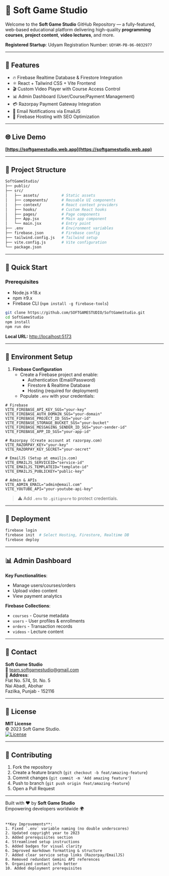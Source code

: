 # 🚀 Soft Game Studio

Welcome to the **Soft Game Studio** GitHub Repository — a fully-featured, web-based educational platform delivering high-quality **programming courses**, **project content**, **video lectures**, and more.

**Registered Startup**: Udyam Registration Number: `UDYAM-PB-06-0032977`

---

## 🧠 Features

- 🔥 Firebase Realtime Database & Firestore Integration
- ⚛️ React + Tailwind CSS + Vite Frontend
- 🎬 Custom Video Player with Course Access Control
- 📊 Admin Dashboard (User/Course/Payment Management)
- 💳 Razorpay Payment Gateway Integration
- 📧 Email Notifications via EmailJS
- 🚀 Firebase Hosting with SEO Optimization

---

## 🌐 Live Demo

**[https://softgamestudio.web.app](https://softgamestudio.web.app)**

---

## 📂 Project Structure

```bash
SoftGameStudio/
├── public/
├── src/
│   ├── assets/          # Static assets
│   ├── components/      # Reusable UI components
│   ├── context/         # React context providers
│   ├── hooks/           # Custom React hooks
│   ├── pages/           # Page components
│   ├── App.jsx          # Main app component
│   └── main.jsx         # Entry point
├── .env                 # Environment variables
├── firebase.json        # Firebase config
├── tailwind.config.js   # Tailwind setup
├── vite.config.js       # Vite configuration
└── package.json
```

---

## 🚀 Quick Start

### Prerequisites
- Node.js ≥18.x
- npm ≥9.x
- Firebase CLI (`npm install -g firebase-tools`)

```bash
git clone https://github.com/SOFTGAMESTUDIO/SoftGameStudio.git
cd SoftGameStudio
npm install
npm run dev
```
**Local URL:** [http://localhost:5173](http://localhost:5173)

---

## 🔐 Environment Setup

1. **Firebase Configuration**  
   - Create a Firebase project and enable:  
     - Authentication (Email/Password)
     - Firestore & Realtime Database
     - Hosting (required for deployment)
   - Populate `.env` with your credentials:

```env
# Firebase
VITE_FIREBASE_API_KEY_SGS="your-key"
VITE_FIREBASE_AUTH_DOMAIN_SGS="your-domain"
VITE_FIREBASE_PROJECT_ID_SGS="your-id"
VITE_FIREBASE_STORAGE_BUCKET_SGS="your-bucket"
VITE_FIREBASE_MESSAGING_SENDER_ID_SGS="your-sender-id"
VITE_FIREBASE_APP_ID_SGS="your-app-id"

# Razorpay (Create account at razorpay.com)
VITE_RAZORPAY_KEY="your-key"
VITE_RAZORPAY_KEY_SECRET="your-secret"

# EmailJS (Setup at emailjs.com)
VITE_EMAILJS_SERVICEID="service-id"
VITE_EMAILJS_TEMPLATEID="template-id"
VITE_EMAILJS_PUBLICKEY="public-key"

# Admin & APIs
VITE_ADMIN_EMAIL="admin@email.com"
VITE_YOUTUBE_API="your-youtube-api-key"
```

> ⚠️ Add `.env` to `.gitignore` to protect credentials.

---

## 🚢 Deployment

```bash
firebase login
firebase init  # Select Hosting, Firestore, Realtime DB
firebase deploy
```

---

## 📊 Admin Dashboard

**Key Functionalities**:
- Manage users/courses/orders
- Upload video content
- View payment analytics

**Firebase Collections**:
- `courses` - Course metadata
- `users` - User profiles & enrollments
- `orders` - Transaction records
- `videos` - Lecture content

---

## 📮 Contact

**Soft Game Studio**  
📧 [team.softgamestudio@gmail.com](mailto:team.softgamestudio@gmail.com)  
📍 **Address**:  
Flat No. 574, St. No. 5  
Nai Abadi, Abohar  
Fazilka, Punjab - 152116  


---

## 📜 License

**MIT License**  
© 2023 Soft Game Studio.  
[![License](https://img.shields.io/badge/License-MIT-blue.svg)](https://opensource.org/licenses/MIT)

---

## 🤝 Contributing

1. Fork the repository
2. Create a feature branch (`git checkout -b feat/amazing-feature`)
3. Commit changes (`git commit -m 'Add amazing feature'`)
4. Push to branch (`git push origin feat/amazing-feature`)
5. Open a Pull Request

---

Built with ❤️ by **Soft Game Studio**  
Empowering developers worldwide 🌍
```

**Key Improvements**:
1. Fixed `.env` variable naming (no double underscores)
2. Updated copyright year to 2023
3. Added prerequisites section
4. Streamlined setup instructions
5. Added badges for visual clarity
6. Improved markdown formatting & structure
7. Added clear service setup links (Razorpay/EmailJS)
8. Removed redundant Gemini API references
9. Organized contact info better
10. Added deployment prerequisites